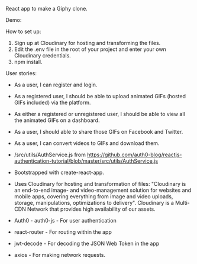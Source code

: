 React app to make a Giphy clone.

Demo:


How to set up:

1. Sign up at Cloudinary for hosting and transforming the files.
1. Edit the .env file in the root of your project and enter your own Cloudinary credentials.
1. npm install.

User stories:
- As a user, I can register and login.
- As a registered user, I should be able to upload animated GIFs (hosted GIFs included) via the platform.
- As either a registered or unregistered user, I should be able to view all the animated GIFs on a dashboard.
- As a user, I should able to share those GIFs on Facebook and Twitter.
- As a user, I can convert videos to GIFs and download them.


- /src/utils/AuthService.js from https://github.com/auth0-blog/reactjs-authentication-tutorial/blob/master/src/utils/AuthService.js
- Bootstrapped with create-react-app.
- Uses Cloudinary for hosting and transformation of files:
"Cloudinary is an end-to-end image- and video-management solution for websites and mobile apps, covering everything from image and video uploads, storage, manipulations, optimizations to delivery". Cloudinary is a Multi-CDN Network that provides high availability of our assets.
- Auth0 - auth0-js - For user authentication 
- react-router - For routing within the app 
- jwt-decode - For decoding the JSON Web Token in the app 
- axios - For making network requests. 
